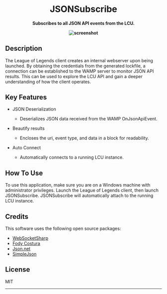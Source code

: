 <h1 align="center">
  JSONSubscribe
</h1>

<h4 align="center">Subscribes to all JSON API events from the LCU. </center>


![screenshot](https://raw.githubusercontent.com/H-Bains/JSONSubscribe/master/JSONSubscribe/JSONSubscribe.gif)

## Description

The League of Legends client creates an internal webserver upon being launched. 
By obtaining the credentials from the generated lockfile, a connection can be established to the WAMP server to monitor JSON API results. 
This can be used to explore the LCU API and gain a deeper understanding of how the client operates.

## Key Features
  
* JSON Deserialization
  - Deserializes JSON data received from the WAMP OnJsonApiEvent. 
  
* Beautify results
  - Encloses the uri, event type, and data in a block for readability.
  
* Auto Connect
  - Automatically connects to a running LCU instance.

## How To Use

To use this application, make sure you are on a Windows machine with administrator privileges. 
Launch the League of Legends client, then launch JSONSubscribe. 
JSONSubscribe will automatically attach to the running LCU instance.

## Credits

This software uses the following open source packages:

- [WebSocketSharp](https://github.com/sta/websocket-sharp)
- [Fody Costura](https://github.com/Fody/Costura)
- [Json.net](https://github.com/JamesNK/Newtonsoft.Json/)
- [SimpleJson](https://github.com/simplejson/simplejson)

## License

MIT

---
